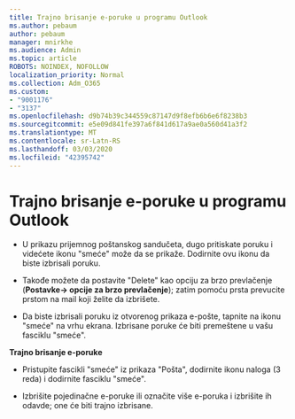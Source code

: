 ```yaml
---
title: Trajno brisanje e-poruke u programu Outlook
ms.author: pebaum
author: pebaum
manager: mnirkhe
ms.audience: Admin
ms.topic: article
ROBOTS: NOINDEX, NOFOLLOW
localization_priority: Normal
ms.collection: Adm_O365
ms.custom:
- "9001176"
- "3137"
ms.openlocfilehash: d9b74b39c344559c87147d9f8efb6b6e6f8238b3
ms.sourcegitcommit: e5e09d841fe397a6f841d617a9ae0a560d41a3f2
ms.translationtype: MT
ms.contentlocale: sr-Latn-RS
ms.lasthandoff: 03/03/2020
ms.locfileid: "42395742"
---
```

# <a name="permanently-delete-an-email-in-outlook"></a>Trajno brisanje e-poruke u programu Outlook

- U prikazu prijemnog poštanskog sandučeta, dugo pritiskate poruku i videćete ikonu "smeće" može da se prikaže. Dodirnite ovu ikonu da biste izbrisali poruku.

- Takođe možete da postavite "Delete" kao opciju za brzo prevlačenje (**Postavke-> opcije za brzo prevlačenje**); zatim pomoću prsta prevucite prstom na mail koji želite da izbrišete. 

- Da biste izbrisali poruku iz otvorenog prikaza e-pošte, tapnite na ikonu "smeće" na vrhu ekrana. Izbrisane poruke će biti premeštene u vašu fasciklu "smeće". 

**Trajno brisanje e-poruke**

- Pristupite fascikli "smeće" iz prikaza "Pošta", dodirnite ikonu naloga (3 reda) i dodirnite fasciklu "smeće".

- Izbrišite pojedinačne e-poruke ili označite više e-poruka i izbrišite ih odavde; one će biti trajno izbrisane.